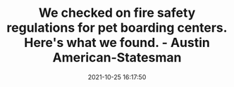 ---
"title": "We checked on fire safety regulations for pet boarding centers. Here's what we found. - Austin American-Statesman"
"date": "2021-10-25 16:17:50"
"feed_name": "GOOGLENEWSCONSTRUCTION"
"feed_website": "https://news.google.com/search?q=construction%2Bincident&hl=en-US&gl=US&ceid=US:en"
"feed_rss": "https://news.google.com/rss/search?q=construction%2Bincident&hl=en-US&gl=US&ceid=US:en"
"link": "https://www.statesman.com/story/news/2021/10/25/central-texas-pet-shelters-boarding-kennel-ponderosa-pet-resort-fire-safety-regulations/5920752001/"
"source": "{'href': 'https://www.statesman.com', 'title': 'Austin American-Statesman'}"
"file": "_posts/2021-1-1-6e91d9d5769bb47344b738df0855ee96cd89fc37.md"
"accident": "0"
"drilling": "0"
"dead": "0"
"injured": "0"
"arrested": "0"
"place": "unknown place"
"where": "unknown site"
"causes": "unknown"
"place_uri": "unknown place"
---